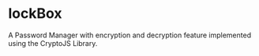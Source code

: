 # lockBox
 A Password Manager with encryption and decryption feature
 implemented using the CryptoJS Library.
